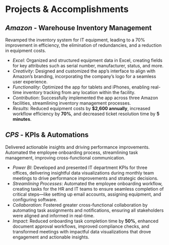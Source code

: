 # Projects & Accomplishments

## *Amazon* - Warehouse Inventory Management 

  Revamped the inventory system for IT equipment, leading to a 70% improvement in efficiency, the elimination of redundancies, and a reduction in equipment costs.

- *Excel*: Organized and structured equipment data in Excel, creating fields for key attributes such as serial number, manufacturer, status, and more.
- *Creativity*: Designed and customized the app’s interface to align with Amazon’s branding, incorporating the company’s logo for a seamless user experience.
- *Functionality*: Optimized the app for tablets and iPhones, enabling real-time inventory tracking from any location within the facility.
- *Contribution*: Successfully implemented the app across three Amazon facilities, streamlining inventory management processes.
- *Results*: Reduced equipment costs by **$2,600 annually**, increased workflow efficiency by **70%**, and decreased ticket resolution time by **5 minutes**.
  
## *CPS* - KPIs & Automations

  Delivered actionable insights and driving performance improvements. Automated the employee onboarding process, streamlining task management, improving cross-functional communication.

- *Power BI*: Developed and presented IT department KPIs for three offices, delivering insightful data visualizations during monthly team meetings to drive performance improvements and strategic decisions.
- *Streamlining Processes*: Automated the employee onboarding workflow, creating tasks for the HR and IT teams to ensure seamless completion of critical steps—like setting up email accounts, assigning equipment, and configuring software.
- *Collaboration*: Fostered greater cross-functional collaboration by automating task assignments and notifications, ensuring all stakeholders were aligned and informed in real-time.
- *Impact*: Reduced onboarding task completion time by **50%**, enhanced document approval workflows, improved compliance checks, and transformed meetings with impactful data visualizations that drove engagement and actionable insights.
